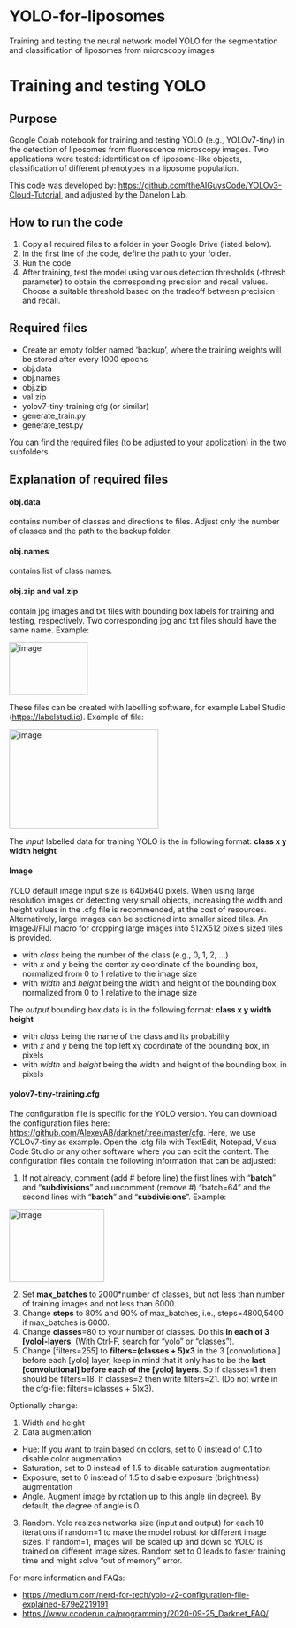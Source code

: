 # YOLO-for-liposomes
Training and testing the neural network model YOLO for the segmentation and classification of liposomes from microscopy images
# Training and testing YOLO

## Purpose

Google Colab notebook for training and testing YOLO (e.g., YOLOv7-tiny) in the detection of liposomes from fluorescence microscopy images. Two applications were tested: identification of liposome-like objects, classification of different phenotypes in a liposome population. 

This code was developed by: https://github.com/theAIGuysCode/YOLOv3-Cloud-Tutorial, and adjusted by the Danelon Lab.

## How to run the code

1.	Copy all required files to a folder in your Google Drive (listed below).
2.	In the first line of the code, define the path to your folder.
3.	Run the code.
4.	After training, test the model using various detection thresholds (-thresh parameter) to obtain the corresponding precision and recall values. Choose a suitable threshold based on the tradeoff between precision and recall.

## Required files
-	Create an empty folder named ‘backup’, where the training weights will be stored after every 1000 epochs
-	obj.data
-	obj.names
-	obj.zip
-	val.zip
-	yolov7-tiny-training.cfg (or similar)
-	generate_train.py
-	generate_test.py

You can find the required files (to be adjusted to your application) in the two subfolders.

## Explanation of required files

#### obj.data
contains number of classes and directions to files. Adjust only the number of classes and the path to the backup folder.

#### obj.names
contains list of class names.

#### obj.zip and val.zip
contain jpg images and txt files with bounding box labels for training and testing, respectively. Two corresponding jpg and txt files should have the same name. Example:

<img width="142" height="95" alt="image" src="https://github.com/user-attachments/assets/5561a1b5-0eca-4d3c-a953-e9b89c5b7631" />

These files can be created with labelling software, for example Label Studio (https://labelstud.io). Example of file:

<img width="270" height="180" alt="image" src="https://github.com/user-attachments/assets/f012c5a2-f42e-4ee3-8187-91e3b5f17662" />

The _input_ labelled data for training YOLO is the in following format: **class x y width height**

#### Image
YOLO default image input size is 640x640 pixels. When using large resolution images or detecting very small objects, increasing the width and height values in the .cfg file is recommended, at the cost of resources. 
Alternatively, large images can be sectioned into smaller sized tiles. An ImageJ/FIJI macro for cropping large images into 512X512 pixels sized tiles is provided.

-	with _class_ being the number of the class (e.g., 0, 1, 2, ...)
-	with _x_ and _y_ being the center xy coordinate of the bounding box, normalized from 0 to 1 relative to the image size
-	with _width_ and _height_ being the width and height of the bounding box, normalized from 0 to 1 relative to the image size

The _output_ bounding box data is in the following format: **class x y width height**
-	with _class_ being the name of the class and its probability
-	with _x_ and _y_ being the top left xy coordinate of the bounding box, in pixels
-	with _width_ and _height_ being the width and height of the bounding box, in pixels


#### yolov7-tiny-training.cfg
The configuration file is specific for the YOLO version. You can download the configuration files here: https://github.com/AlexeyAB/darknet/tree/master/cfg. Here, we use YOLOv7-tiny as example. Open the .cfg file with TextEdit, Notepad, Visual Code Studio or any other software where you can edit the content. The configuration files contain the following information that can be adjusted:
1.	If not already, comment (add # before line) the first lines with “**batch**” and “**subdivisions**” and uncomment (remove #) “batch=64” and the second lines with “**batch**” and “**subdivisions**”. Example:

<img width="172" height="131" alt="image" src="https://github.com/user-attachments/assets/262f9553-e469-4fc6-8445-717ac4f61620" />

2.	Set **max_batches** to 2000*number of classes, but not less than number of training images and not less than 6000.
3.	Change **steps** to 80% and 90% of max_batches, i.e., steps=4800,5400 if max_batches is 6000.
4.	Change **classes**=80 to your number of classes. Do this **in each of 3 [yolo]-layers**. (With Ctrl-F, search for “yolo” or “classes”).
5.	Change [filters=255] to **filters=(classes + 5)x3** in the 3 [convolutional] before each [yolo] layer, keep in mind that it only has to be the **last [convolutional] before each of the [yolo] layers**. So if classes=1 then should be filters=18. If classes=2 then write filters=21. (Do not write in the cfg-file: filters=(classes + 5)x3).

Optionally change:
1.	Width and height
2.	Data augmentation
- Hue: If you want to train based on colors, set to 0 instead of 0.1 to disable color augmentation
- Saturation, set to 0 instead of 1.5 to disable saturation augmentation
- Exposure, set to 0 instead of 1.5 to disable exposure (brightness) augmentation
- Angle. Augment image by rotation up to this angle (in degree). By default, the degree of angle is 0.
3.	Random. Yolo resizes networks size (input and output) for each 10 iterations if random=1 to make the model robust for different image sizes. If random=1, images will be scaled up and down so YOLO is trained on different image sizes. Random set to 0 leads to faster training time and might solve “out of memory” error.

For more information and FAQs:
-	https://medium.com/nerd-for-tech/yolo-v2-configuration-file-explained-879e2219191
-	https://www.ccoderun.ca/programming/2020-09-25_Darknet_FAQ/
